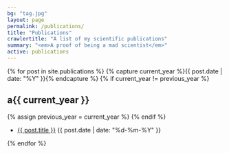 ```yaml
---
bg: "tag.jpg"
layout: page
permalink: /publications/
title: "Publications"
crawlertitle: "A list of my scientific publications"
summary: "<em>A proof of being a mad scientist</em>"
active: publications
---
```



{% for post in site.publications %}
    {% capture current_year %}{{ post.date | date: "%Y" }}{% endcapture %}
    {% if current_year != previous_year %}
        <h2 class="category-key" id="{{ current_year }}">a{{ current_year }}</h2>
        {% assign previous_year = current_year %}
    {% endif %}
<ul class="year">
    <li>
        <a href="{{ post.url }}">{{ post.title }}</a>
        <span class="date">{{ post.date | date: "%d-%m-%Y"  }}</span>
    </li>
</ul>
{% endfor %}